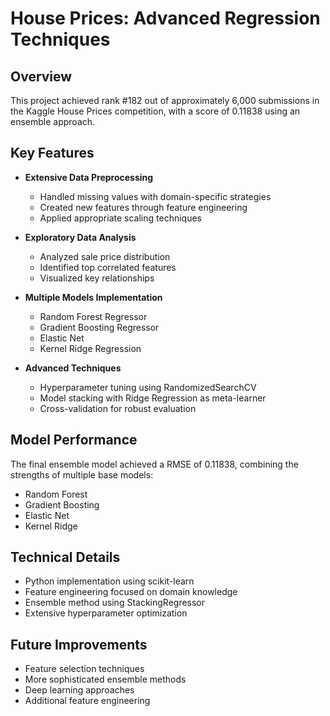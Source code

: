 # House Prices: Advanced Regression Techniques

## Overview

This project achieved rank #182 out of approximately 6,000 submissions in the Kaggle House Prices competition, with a score of 0.11838 using an ensemble approach.

## Key Features

- **Extensive Data Preprocessing**

  - Handled missing values with domain-specific strategies
  - Created new features through feature engineering
  - Applied appropriate scaling techniques

- **Exploratory Data Analysis**

  - Analyzed sale price distribution
  - Identified top correlated features
  - Visualized key relationships

- **Multiple Models Implementation**

  - Random Forest Regressor
  - Gradient Boosting Regressor
  - Elastic Net
  - Kernel Ridge Regression

- **Advanced Techniques**
  - Hyperparameter tuning using RandomizedSearchCV
  - Model stacking with Ridge Regression as meta-learner
  - Cross-validation for robust evaluation

## Model Performance

The final ensemble model achieved a RMSE of 0.11838, combining the strengths of multiple base models:

- Random Forest
- Gradient Boosting
- Elastic Net
- Kernel Ridge

## Technical Details

- Python implementation using scikit-learn
- Feature engineering focused on domain knowledge
- Ensemble method using StackingRegressor
- Extensive hyperparameter optimization

## Future Improvements

- Feature selection techniques
- More sophisticated ensemble methods
- Deep learning approaches
- Additional feature engineering
